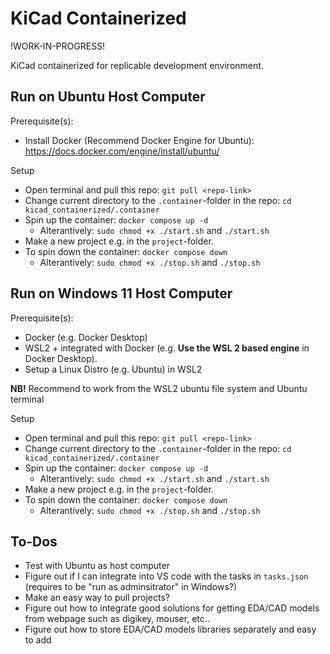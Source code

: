 # KiCad Containerized

!WORK-IN-PROGRESS!

KiCad containerized for replicable development environment.


## Run on Ubuntu Host Computer

Prerequisite(s):
- Install Docker (Recommend Docker Engine for Ubuntu): https://docs.docker.com/engine/install/ubuntu/

Setup
- Open terminal and pull this repo: `git pull <repo-link>`
- Change current directory to the `.container`-folder in the repo: `cd kicad_containerized/.container`
- Spin up the container: `docker compose up -d`
    - Alterantively: `sudo chmod +x ./start.sh` and `./start.sh`
- Make a new project e.g. in the `project`-folder.
- To spin down the container: `docker compose down`
    - Alterantively: `sudo chmod +x ./stop.sh` and `./stop.sh`

## Run on Windows 11 Host Computer

Prerequisite(s):
- Docker (e.g. Docker Desktop)
- WSL2 + integrated with Docker (e.g. **Use the WSL 2 based engine** in Docker Desktop).
- Setup a Linux Distro (e.g. Ubuntu) in WSL2

**NB!** Recommend to work from the WSL2 ubuntu file system and Ubuntu terminal

Setup
- Open terminal and pull this repo: `git pull <repo-link>`
- Change current directory to the `.container`-folder in the repo: `cd kicad_containerized/.container`
- Spin up the container: `docker compose up -d`
    - Alterantively: `sudo chmod +x ./start.sh` and `./start.sh`
- Make a new project e.g. in the `project`-folder.
- To spin down the container: `docker compose down`
    - Alterantively: `sudo chmod +x ./stop.sh` and `./stop.sh`



## To-Dos

- Test with Ubuntu as host computer
- Figure out if I can integrate into VS code with the tasks in `tasks.json` (requires to be "run as adminsitrator" in Windows?)
- Make an easy way to pull projects?
- Figure out how to integrate good solutions for getting EDA/CAD models from webpage such as digikey, mouser, etc..
- Figure out how to store EDA/CAD models libraries separately and easy to add

